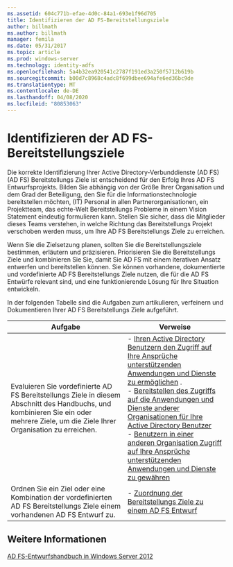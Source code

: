 ```yaml
---
ms.assetid: 604c771b-efae-4d0c-84a1-693e1f96d705
title: Identifizieren der AD FS-Bereitstellungsziele
author: billmath
ms.author: billmath
manager: femila
ms.date: 05/31/2017
ms.topic: article
ms.prod: windows-server
ms.technology: identity-adfs
ms.openlocfilehash: 5a4b32ea920541c2787f191ed3a250f5712b619b
ms.sourcegitcommit: b00d7c8968c4adc8f699dbee694afe6ed36bc9de
ms.translationtype: MT
ms.contentlocale: de-DE
ms.lasthandoff: 04/08/2020
ms.locfileid: "80853063"
---
```

# <a name="identifying-your-ad-fs-deployment-goals"></a>Identifizieren der AD FS-Bereitstellungsziele

Die korrekte Identifizierung Ihrer Active Directory-Verbunddienste (AD FS) \(AD FS\) Bereitstellungs Ziele ist entscheidend für den Erfolg Ihres AD FS Entwurfsprojekts. Bilden Sie abhängig von der Größe Ihrer Organisation und dem Grad der Beteiligung, den Sie für die Informationstechnologie bereitstellen möchten, \(IT\) Personal in allen Partnerorganisationen, ein Projektteam, das echte\-Welt Bereitstellungs Probleme in einem Vision Statement eindeutig formulieren kann. Stellen Sie sicher, dass die Mitglieder dieses Teams verstehen, in welche Richtung das Bereitstellungs Projekt verschoben werden muss, um Ihre AD FS Bereitstellungs Ziele zu erreichen.  
  
Wenn Sie die Zielsetzung planen, sollten Sie die Bereitstellungsziele bestimmen, erläutern und präzisieren. Priorisieren Sie die Bereitstellungs Ziele und kombinieren Sie Sie, damit Sie AD FS mit einem iterativen Ansatz entwerfen und bereitstellen können. Sie können vorhandene, dokumentierte und vordefinierte AD FS Bereitstellungs Ziele nutzen, die für die AD FS Entwürfe relevant sind, und eine funktionierende Lösung für Ihre Situation entwickeln.  
  
In der folgenden Tabelle sind die Aufgaben zum artikulieren, verfeinern und Dokumentieren Ihrer AD FS Bereitstellungs Ziele aufgeführt.  
  
|Aufgabe|Verweise|  
|--------|-------------------|  
|Evaluieren Sie vordefinierte AD FS Bereitstellungs Ziele in diesem Abschnitt des Handbuchs, und kombinieren Sie ein oder mehrere Ziele, um die Ziele Ihrer Organisation zu erreichen.|-   [Ihren Active Directory Benutzern den Zugriff auf Ihre Ansprüche unterstützenden Anwendungen und Dienste zu ermöglichen](Provide-Your-Active-Directory-Users-Access-to-Your-Claims-Aware-Applications-and-Services.md) .<br />-   [Bereitstellen des Zugriffs auf die Anwendungen und Dienste anderer Organisationen für Ihre Active Directory Benutzer](Provide-Your-Active-Directory-Users-Access-to-the-Applications-and-Services-of-Other-Organizations.md)<br />-   [Benutzern in einer anderen Organisation Zugriff auf Ihre Ansprüche unterstützenden Anwendungen und Dienste zu gewähren](Provide-Users-in-Another-Organization-Access-to-Your-Claims-Aware-Applications-and-Services.md)|  
|Ordnen Sie ein Ziel oder eine Kombination der vordefinierten AD FS Bereitstellungs Ziele einem vorhandenen AD FS Entwurf zu.|-   [Zuordnung der Bereitstellungs Ziele zu einem AD FS Entwurf](Mapping-Your-Deployment-Goals-to-an-AD-FS-Design.md)|  
  
## <a name="see-also"></a>Weitere Informationen
[AD FS-Entwurfshandbuch in Windows Server 2012](AD-FS-Design-Guide-in-Windows-Server-2012.md)

